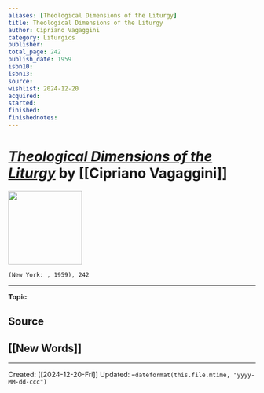 ```yaml
---
aliases: [Theological Dimensions of the Liturgy]
title: Theological Dimensions of the Liturgy
author: Cipriano Vagaggini
category: Liturgics
publisher: 
total_page: 242
publish_date: 1959
isbn10: 
isbn13: 
source: 
wishlist: 2024-12-20
acquired: 
started: 
finished: 
finishednotes: 
---
```

# *[Theological Dimensions of the Liturgy]()* by [[Cipriano Vagaggini]]

<img src="" width=150>

`(New York: , 1959), 242`



--- 
**Topic**: 

**Source**
- 
 
**[[New Words]]**
- 

---
Created: [[2024-12-20-Fri]]
Updated: `=dateformat(this.file.mtime, "yyyy-MM-dd-ccc")`